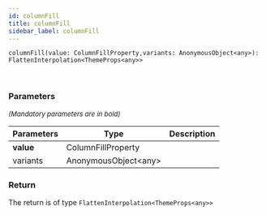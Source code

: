 ```yaml
---
id: columnFill
title: columnFill
sidebar_label: columnFill
---
```


```tsx
columnFill(value: ColumnFillProperty,variants: AnonymousObject<any>): FlattenInterpolation<ThemeProps<any>>
```
<br/>



### Parameters

<font size="2"><i>(Mandatory parameters are in bold)</i></font>

| Parameters | Type | Description |
| --------- | ---- | ----------- |
| **value** | ColumnFillProperty |  |
| variants | AnonymousObject<any\> |  |


### Return



The return is of type <code>FlattenInterpolation<ThemeProps<any\>\></code>